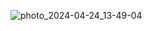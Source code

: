 ![photo_2024-04-24_13-49-04](https://github.com/Systemless-DeBloaters/.github/assets/76901932/759f10a5-7ae7-4393-a772-cd5bd63887fa)
